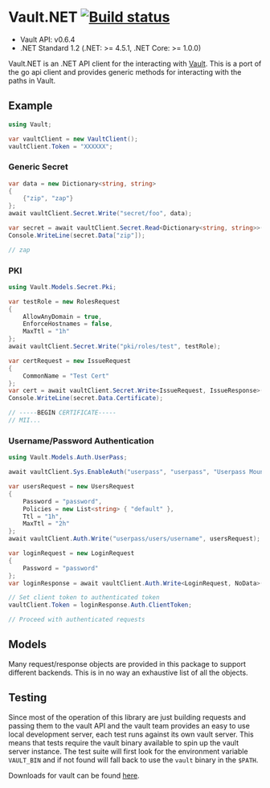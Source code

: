 # Vault.NET [![Build status](https://ci.appveyor.com/api/projects/status/784hg5j70vcnumeb/branch/master?svg=true)](https://ci.appveyor.com/project/chatham/vault-net/branch/master)

* Vault API: v0.6.4
* .NET Standard 1.2 (.NET: >= 4.5.1, .NET Core: >= 1.0.0)

Vault.NET is an .NET API client for the interacting with [Vault](https://www.vaultproject.io/).  This is a port of the go api client and provides generic methods for interacting with the paths in Vault.  

## Example

```csharp
using Vault;

var vaultClient = new VaultClient();
vaultClient.Token = "XXXXXX";
```

### Generic Secret

```csharp
var data = new Dictionary<string, string>
{
    {"zip", "zap"}
};
await vaultClient.Secret.Write("secret/foo", data);

var secret = await vaultClient.Secret.Read<Dictionary<string, string>>("secret/foo");
Console.WriteLine(secret.Data["zip"]);

// zap
```

### PKI

```csharp
using Vault.Models.Secret.Pki;

var testRole = new RolesRequest
{
    AllowAnyDomain = true,
    EnforceHostnames = false,
    MaxTtl = "1h"
};
await vaultClient.Secret.Write("pki/roles/test", testRole);

var certRequest = new IssueRequest
{
    CommonName = "Test Cert"
};
var cert = await vaultClient.Secret.Write<IssueRequest, IssueResponse>("pki/issue/test", certRequest);
Console.WriteLine(secret.Data.Certificate);

// -----BEGIN CERTIFICATE-----
// MII...
```

### Username/Password Authentication

```csharp
using Vault.Models.Auth.UserPass;

await vaultClient.Sys.EnableAuth("userpass", "userpass", "Userpass Mount");

var usersRequest = new UsersRequest
{
    Password = "password",
    Policies = new List<string> { "default" },
    Ttl = "1h",
    MaxTtl = "2h"
};
await vaultClient.Auth.Write("userpass/users/username", usersRequest);

var loginRequest = new LoginRequest
{
    Password = "password"
};
var loginResponse = await vaultClient.Auth.Write<LoginRequest, NoData>("userpass/login/username", loginRequest);

// Set client token to authenticated token
vaultClient.Token = loginResponse.Auth.ClientToken;

// Proceed with authenticated requests
```

## Models

Many request/response objects are provided in this package to support different backends.  This is in no way an exhaustive list of all the objects.

## Testing

Since most of the operation of this library are just building requests and passing them to the vault API and the vault team provides an easy to use local development server, each test runs against its own vault server.  This means that tests require the vault binary available to spin up the vault server instance.  The test suite will first look for the environment variable `VAULT_BIN` and if not found will fall back to use the `vault` binary in the `$PATH`.

Downloads for vault can be found [here](https://www.vaultproject.io/downloads.html).
